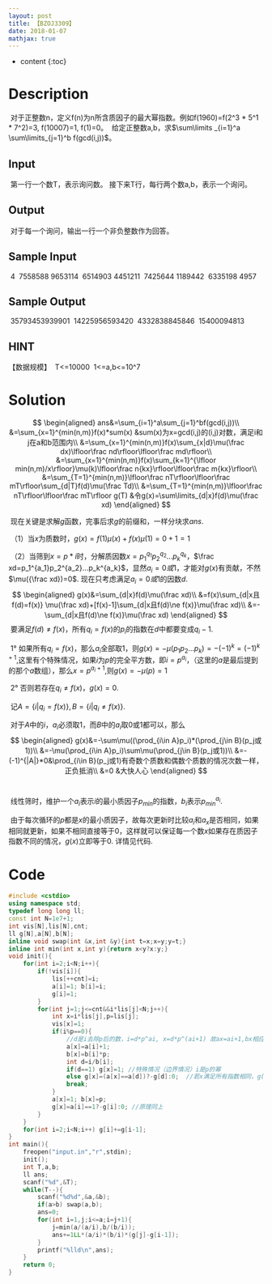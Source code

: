 ```yaml
---
layout: post
title: 【BZOJ3309】
date: 2018-01-07
mathjax: true
---
```

* content
{:toc}

# Description

​	对于正整数n，定义f(n)为n所含质因子的最大幂指数。例如f(1960)=f(2^3 * 5^1 * 7^2)=3, f(10007)=1, f(1)=0。
​	给定正整数a,b，求$\sum\limits _{i=1}^a \sum\limits_{j=1}^b f(gcd(i,j))$。

## Input

​	第一行一个数T，表示询问数。
接下来T行，每行两个数a,b，表示一个询问。

## Output

​	对于每一个询问，输出一行一个非负整数作为回答。

## Sample Input

​	4
​	7558588 9653114
​	6514903 4451211
​	7425644 1189442
​	6335198 4957

## Sample Output

​	35793453939901
​	14225956593420
​	4332838845846
​	15400094813

## HINT

【数据规模】
​	T<=10000
​	1<=a,b<=10^7



# Solution

$$
\begin{aligned}
ans&=\sum_{i=1}^a\sum_{j=1}^bf(gcd(i,j))\\
&=\sum_{x=1}^{min(n,m)}f(x)*sum(x) &sum(x)为x=gcd(i,j)的(i,j)对数，满足i和j在a和b范围内\\
&=\sum_{x=1}^{min(n,m)}f(x)\sum_{x|d}\mu(\frac dx)\lfloor\frac nd\rfloor\lfloor\frac md\rfloor\\
&=\sum_{x=1}^{min(n,m)}f(x)\sum_{k=1}^{\lfloor min(n,m)/x\rfloor}\mu(k)\lfloor\frac n{kx}\rfloor\lfloor\frac m{kx}\rfloor\\
&=\sum_{T=1}^{min(n,m)}\lfloor\frac nT\rfloor\lfloor\frac mT\rfloor\sum_{d|T}f(d)\mu(\frac Td)\\
&=\sum_{T=1}^{min(n,m)}\lfloor\frac nT\rfloor\lfloor\frac mT\rfloor g(T) &令g(x)=\sum\limits_{d|x}f(d)\mu(\frac xd)
\end{aligned}
$$

​	现在关键是求解$g$函数，完事后求$g$的前缀和，一样分块求$ans$.

​	（1）当$x$为质数时，$g(x)=f(1)\mu(x)+f(x)\mu(1)=0+1=1$



​	（2）当筛到$x=p*i$时，分解质因数$x=p_1^{q_1}p_2^{q_2}...p_k^{q_k}$，$\frac xd=p_1^{a_1}p_2^{a_2}...p_k^{a_k}$，显然$a_i=0或1$，才能对$g(x)$有贡献，不然$\mu({\frac xd})=0$. 现在只考虑满足$a_i=0或1$的因数$d$.
$$
\begin{aligned}
g(x)&=\sum_{d|x}f(d)\mu(\frac xd)\\
&=f(x)\sum_{d|x且f(d)=f(x)} \mu(\frac xd)+[f(x)-1]\sum_{d|x且f(d)\ne f(x)}\mu(\frac xd)\\
&=-\sum_{d|x且f(d)\ne f(x)}\mu(\frac xd)
\end{aligned}
$$
​	要满足$f(d)\ne f(x)$，所有$q_i=f(x)$的$p_i$的指数在$d$中都要变成$q_i-1$. 

​	1°  如果所有$q_i=f(x)$，那么$a_i$全部取1，则$g(x)=-\mu(p_1p_2...p_k)=-(-1)^k=(-1)^{k+1}$,这里有个特殊情况，如果$i$为$p$的完全平方数，即$i=p^{a_i}$，（这里的$a$是最后提到的那个$a$数组），那么$x=p^{a_i+1}$,则$g(x)=-\mu(p)=1$

​	2°  否则若存在$q_i\ne f(x)$，$g(x)=0$.

​	记$A=\{i|q_i=f(x)\},B=\{i|q_i\ne f(x)\}$. 

​	对于$A$中的$i$，$a_i$必须取1，而$B$中的$a_i$取0或1都可以，那么
$$
\begin{aligned}
g(x)&=-\sum\mu((\prod_{i\in A}p_i)*(\prod_{j\in B}(p_j或1))\\
&=-\mu(\prod_{i\in A}p_i)\sum\mu(\prod_{j\in B}(p_j或1))\\
&=-(-1)^{|A|}*0&\prod_{i\in B}(p_j或1)有奇数个质数和偶数个质数的情况次数一样，正负抵消\\ 
&=0 &大快人心
\end{aligned}
$$
​	

​	线性筛时，维护一个$a_i$表示$i$的最小质因子$p_{min}$的指数，$b_i$表示$p_{min}^{a_i}$.

​	由于每次循环的$p​$都是$x​$的最小质因子，故每次更新时比较$a_i​$和$a_x​$是否相同，如果相同就更新，如果不相同直接等于0，这样就可以保证每一个数$x​$如果存在质因子指数不同的情况，$g(x)​$立即等于0. 详情见代码.

# Code

~~~c++
#include <cstdio>
using namespace std;
typedef long long ll;
const int N=1e7+1;
int vis[N],lis[N],cnt;
ll g[N],a[N],b[N];
inline void swap(int &x,int &y){int t=x;x=y;y=t;}
inline int min(int x,int y){return x<y?x:y;}
void init(){
	for(int i=2;i<N;i++){
		if(!vis[i]){
			lis[++cnt]=i;
			a[i]=1; b[i]=i;
			g[i]=1;
		}
		for(int j=1;j<=cnt&&i*lis[j]<N;j++){
			int x=i*lis[j],p=lis[j];
			vis[x]=1;
			if(i%p==0){
              	//d是i去除p后的数，i=d*p^ai, x=d*p^(ai+1) 故ax=ai+1,bx相应乘上p
				a[x]=a[i]+1;	
				b[x]=b[i]*p;
				int d=i/b[i];
				if(d==1) g[x]=1; //特殊情况（边界情况）i是p的幂 
				else g[x]=(a[x]==a[d])?-g[d]:0;	 //若x满足所有指数相同，g(x)=g(d)乘上-1，否则为0
				break;
			}
			a[x]=1; b[x]=p;
			g[x]=a[i]==1?-g[i]:0; //原理同上
		}
	}
	for(int i=2;i<N;i++) g[i]+=g[i-1];
}
int main(){
	freopen("input.in","r",stdin);
	init();
	int T,a,b;
	ll ans;
	scanf("%d",&T);
	while(T--){
		scanf("%d%d",&a,&b);
		if(a>b) swap(a,b);
		ans=0;
		for(int i=1,j;i<=a;i=j+1){
			j=min(a/(a/i),b/(b/i));
			ans+=1LL*(a/i)*(b/i)*(g[j]-g[i-1]);
		}
		printf("%lld\n",ans);
	}
	return 0;
}
~~~

